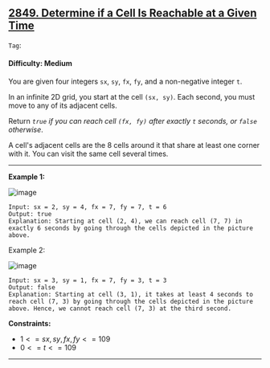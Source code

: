 ## [2849. Determine if a Cell Is Reachable at a Given Time](https://leetcode.com/problems/determine-if-a-cell-is-reachable-at-a-given-time)

```Tag```:

#### Difficulty: Medium

You are given four integers ```sx```, ```sy```, ```fx```, ```fy```, and a non-negative integer ```t```.

In an infinite 2D grid, you start at the cell ```(sx, sy)```. Each second, you must move to any of its adjacent cells.

Return _```true``` if you can reach cell ```(fx, fy)``` after exactly ```t``` seconds, or ```false``` otherwise_.

A cell's adjacent cells are the 8 cells around it that share at least one corner with it. You can visit the same cell several times.

---

__Example 1:__

![image](https://assets.leetcode.com/uploads/2023/08/05/example2.svg)
```
Input: sx = 2, sy = 4, fx = 7, fy = 7, t = 6
Output: true
Explanation: Starting at cell (2, 4), we can reach cell (7, 7) in exactly 6 seconds by going through the cells depicted in the picture above. 
```

Example 2:

![image](https://assets.leetcode.com/uploads/2023/08/05/example2.svg)
```
Input: sx = 3, sy = 1, fx = 7, fy = 3, t = 3
Output: false
Explanation: Starting at cell (3, 1), it takes at least 4 seconds to reach cell (7, 3) by going through the cells depicted in the picture above. Hence, we cannot reach cell (7, 3) at the third second.
```
 
__Constraints:__

- $1 <= sx, sy, fx, fy <= 109$
- $0 <= t <= 109$
    
---
